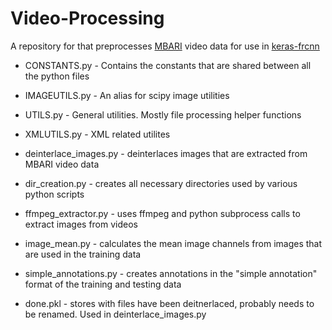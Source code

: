 # Video-Processing
A repository for that preprocesses [MBARI](http://www.mbari.org/) video data for use in [keras-frcnn](https://github.com/yhenon/keras-frcnn)

* CONSTANTS.py - Contains the constants that are shared between all the python files
* IMAGEUTILS.py - An alias for scipy image utilities
* UTILS.py - General utilities. Mostly file processing helper functions
* XMLUTILS.py - XML related utilites

* deinterlace_images.py - deinterlaces images that are extracted from MBARI video data
* dir_creation.py - creates all necessary directories used by various python scripts
* ffmpeg_extractor.py - uses ffmpeg and python subprocess calls to extract images from videos
* image_mean.py - calculates the mean image channels from images that are used in the training data
* simple_annotations.py - creates annotations in the "simple annotation" format of the training and testing data

* done.pkl - stores with files have been deitnerlaced, probably needs to be renamed. Used in deinterlace_images.py

